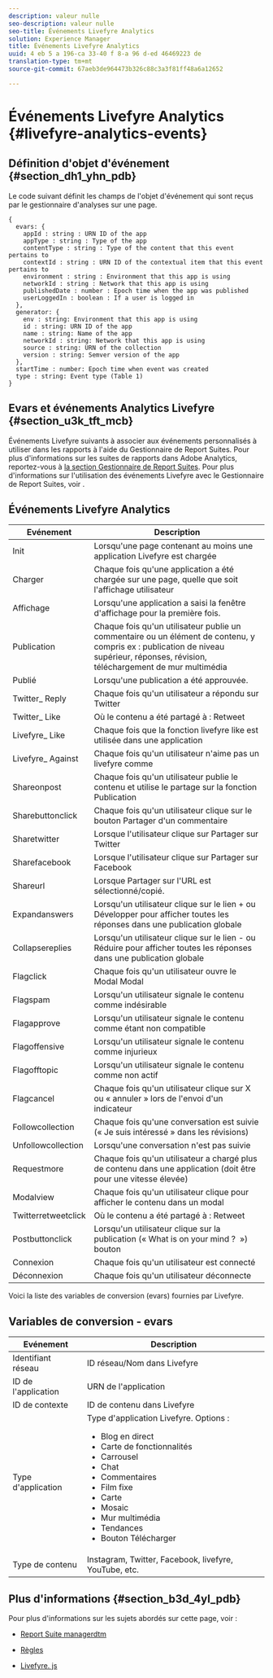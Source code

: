 ```yaml
---
description: valeur nulle
seo-description: valeur nulle
seo-title: Événements Livefyre Analytics
solution: Experience Manager
title: Événements Livefyre Analytics
uuid: 4 eb 5 a 196-ca 33-40 f 8-a 96 d-ed 46469223 de
translation-type: tm+mt
source-git-commit: 67aeb3de964473b326c88c3a3f81ff48a6a12652

---
```



# Événements Livefyre Analytics {#livefyre-analytics-events}

## Définition d'objet d'événement {#section_dh1_yhn_pdb}

Le code suivant définit les champs de l'objet d'événement qui sont reçus par le gestionnaire d'analyses sur une page.

```
{
  evars: {
    appId : string : URN ID of the app
    appType : string : Type of the app
    contentType : string : Type of the content that this event pertains to
    contextId : string : URN ID of the contextual item that this event pertains to
    environment : string : Environment that this app is using
    networkId : string : Network that this app is using
    publishedDate : number : Epoch time when the app was published
    userLoggedIn : boolean : If a user is logged in
  },
  generator: {
    env : string: Environment that this app is using
    id : string: URN ID of the app
    name : string: Name of the app
    networkId : string: Network that this app is using
    source : string: URN of the collection
    version : string: Semver version of the app
  },
  startTime : number: Epoch time when event was created
  type : string: Event type (Table 1)
}
```

## Evars et événements Analytics Livefyre {#section_u3k_tft_mcb}

Événements Livefyre suivants à associer aux événements personnalisés à utiliser dans les rapports à l'aide du Gestionnaire de Report Suites. Pour plus d'informations sur les suites de rapports dans Adobe Analytics, reportez-vous à [la section Gestionnaire de Report Suites](https://marketing.adobe.com/resources/help/en_US/reference/report_suites_admin.html). Pour plus d'informations sur l'utilisation des événements Livefyre avec le Gestionnaire de Report Suites, voir [](../livefyre-analytics/c-use-livefyre-with-adobe-analytics.md#section_iks_kgd_4cb).

## Événements Livefyre Analytics

| Evénement | Description |
|---|---|
| Init | Lorsqu'une page contenant au moins une application Livefyre est chargée |
| Charger | Chaque fois qu'une application a été chargée sur une page, quelle que soit l'affichage utilisateur |
| Affichage | Lorsqu'une application a saisi la fenêtre d'affichage pour la première fois. |
| Publication | Chaque fois qu'un utilisateur publie un commentaire ou un élément de contenu, y compris ex : publication de niveau supérieur, réponses, révision, téléchargement de mur multimédia |
| Publié | Lorsqu'une publication a été approuvée. |
| Twitter_ Reply | Chaque fois qu'un utilisateur a répondu sur Twitter |
| Twitter_ Like | Où le contenu a été partagé à : Retweet |
| Livefyre_ Like | Chaque fois que la fonction livefyre like est utilisée dans une application |
| Livefyre_ Against | Chaque fois qu'un utilisateur n'aime pas un livefyre comme |
| Shareonpost | Chaque fois qu'un utilisateur publie le contenu et utilise le partage sur la fonction Publication |
| Sharebuttonclick | Chaque fois qu'un utilisateur clique sur le bouton Partager d'un commentaire |
| Sharetwitter | Lorsque l'utilisateur clique sur Partager sur Twitter |
| Sharefacebook | Lorsque l'utilisateur clique sur Partager sur Facebook |
| Shareurl | Lorsque Partager sur l'URL est sélectionné/copié. |
| Expandanswers | Lorsqu'un utilisateur clique sur le lien + ou Développer pour afficher toutes les réponses dans une publication globale |
| Collapsereplies | Lorsqu'un utilisateur clique sur le lien - ou Réduire pour afficher toutes les réponses dans une publication globale |
| Flagclick | Chaque fois qu'un utilisateur ouvre le Modal Modal |
| Flagspam | Lorsqu'un utilisateur signale le contenu comme indésirable |
| Flagapprove | Lorsqu'un utilisateur signale le contenu comme étant non compatible |
| Flagoffensive | Lorsqu'un utilisateur signale le contenu comme injurieux |
| Flagofftopic | Lorsqu'un utilisateur signale le contenu comme non actif |
| Flagcancel | Chaque fois qu'un utilisateur clique sur X ou « annuler » lors de l'envoi d'un indicateur |
| Followcollection | Chaque fois qu'une conversation est suivie (« Je suis intéressé » dans les révisions) |
| Unfollowcollection | Lorsqu'une conversation n'est pas suivie |
| Requestmore | Chaque fois qu'un utilisateur a chargé plus de contenu dans une application (doit être pour une vitesse élevée) |
| Modalview | Chaque fois qu'un utilisateur clique pour afficher le contenu dans un modal |
| Twitterretweetclick | Où le contenu a été partagé à : Retweet |
| Postbuttonclick | Lorsqu'un utilisateur clique sur la publication (« What is on your mind ?  ») bouton |
| Connexion | Chaque fois qu'un utilisateur est connecté |
| Déconnexion | Chaque fois qu'un utilisateur déconnecte |

Voici la liste des variables de conversion (evars) fournies par Livefyre.

## Variables de conversion - evars

| Evénement | Description |
|--- |--- |
| Identifiant réseau | ID réseau/Nom dans Livefyre |
| ID de l'application | URN de l'application |
| ID de contexte | ID de contenu dans Livefyre |
| Type d'application | Type d'application Livefyre. Options : <br><ul><li>Blog en direct  </li><li> Carte de fonctionnalités</li><li>Carrousel</li><li>Chat </li><li>Commentaires</li><li>Film fixe</li><li>Carte</li><li>Mosaic</li><li>Mur multimédia</li><li>Tendances</li><li>Bouton Télécharger</li></ul> |
| Type de contenu | Instagram, Twitter, Facebook, livefyre, YouTube, etc. |

## Plus d'informations {#section_b3d_4yl_pdb}

Pour plus d'informations sur les sujets abordés sur cette page, voir :

* [Report Suite managerdtm](https://marketing.adobe.com/resources/help/en_US/reference/report_suites_admin.html)[](https://marketing.adobe.com/resources/help/en_US/livefyre/c_filmstrip_app.html)

* [Règles](https://marketing.adobe.com/resources/help/en_US/dtm/rules.html)
* [Livefyre. js](/help/implementation/c-livefyre.js.md)